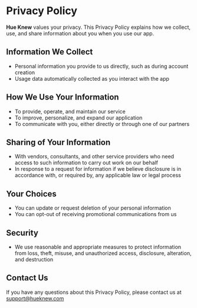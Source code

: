 # Privacy Policy

**Hue Knew** values your privacy. This Privacy Policy explains how we collect, use, and share information about you when you use our app.

## Information We Collect
- Personal information you provide to us directly, such as during account creation
- Usage data automatically collected as you interact with the app

## How We Use Your Information
- To provide, operate, and maintain our service
- To improve, personalize, and expand our application
- To communicate with you, either directly or through one of our partners

## Sharing of Your Information
- With vendors, consultants, and other service providers who need access to such information to carry out work on our behalf
- In response to a request for information if we believe disclosure is in accordance with, or required by, any applicable law or legal process

## Your Choices
- You can update or request deletion of your personal information
- You can opt-out of receiving promotional communications from us

## Security
- We use reasonable and appropriate measures to protect information from loss, theft, misuse, and unauthorized access, disclosure, alteration, and destruction

## Contact Us
If you have any questions about this Privacy Policy, please contact us at support@hueknew.com
